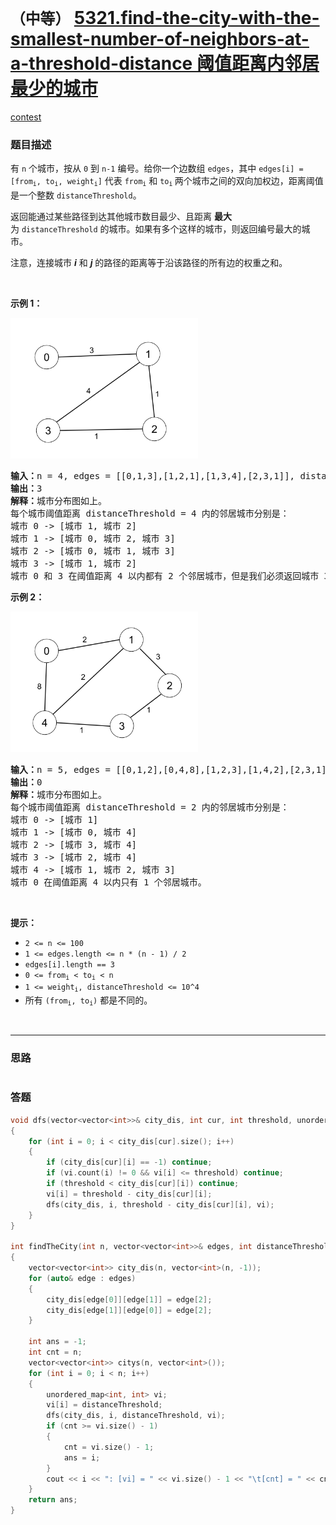 # `（中等）` [5321.find-the-city-with-the-smallest-number-of-neighbors-at-a-threshold-distance 阈值距离内邻居最少的城市](https://leetcode-cn.com/problems/find-the-city-with-the-smallest-number-of-neighbors-at-a-threshold-distance/)

[contest](https://leetcode-cn.com/contest/weekly-contest-173/problems/find-the-city-with-the-smallest-number-of-neighbors-at-a-threshold-distance/)

### 题目描述
<p>有 <code>n</code>&nbsp;个城市，按从 <code>0</code> 到 <code>n-1</code>&nbsp;编号。给你一个边数组&nbsp;<code>edges</code>，其中 <code>edges[i] = [from<sub>i</sub>, to<sub>i</sub>, weight<sub>i</sub>]</code>&nbsp;代表&nbsp;<code>from<sub>i</sub></code>&nbsp;和&nbsp;<code>to<sub>i</sub></code><sub>&nbsp;</sub>两个城市之间的双向加权边，距离阈值是一个整数&nbsp;<code>distanceThreshold</code>。</p>
<p>返回能通过某些路径到达其他城市数目最少、且距离 <strong>最大</strong> 为&nbsp;<code>distanceThreshold</code>&nbsp;的城市。如果有多个这样的城市，则返回编号最大的城市。</p>
<p>注意，连接城市 <em><strong>i</strong></em> 和 <em><strong>j</strong></em> 的路径的距离等于沿该路径的所有边的权重之和。</p>
<p>&nbsp;</p>
<p><strong>示例 1：</strong></p>
<p><img alt="" src="./find_the_city_01.png" style="height: 225px; width: 300px;"></p>
<pre><strong>输入：</strong>n = 4, edges = [[0,1,3],[1,2,1],[1,3,4],[2,3,1]], distanceThreshold = 4
<strong>输出：</strong>3
<strong>解释：</strong>城市分布图如上。
每个城市阈值距离 distanceThreshold = 4 内的邻居城市分别是：
城市 0 -&gt; [城市 1, 城市 2]&nbsp;
城市 1 -&gt; [城市 0, 城市 2, 城市 3]&nbsp;
城市 2 -&gt; [城市 0, 城市 1, 城市 3]&nbsp;
城市 3 -&gt; [城市 1, 城市 2]&nbsp;
城市 0 和 3 在阈值距离 4 以内都有 2 个邻居城市，但是我们必须返回城市 3，因为它的编号最大。
</pre>

<p><strong>示例 2：</strong></p>
<p><strong><img alt="" src="./find_the_city_02.png" style="height: 225px; width: 300px;"></strong></p>
<pre><strong>输入：</strong>n = 5, edges = [[0,1,2],[0,4,8],[1,2,3],[1,4,2],[2,3,1],[3,4,1]], distanceThreshold = 2
<strong>输出：</strong>0
<strong>解释：</strong>城市分布图如上。&nbsp;
每个城市阈值距离 distanceThreshold = 2 内的邻居城市分别是：
城市 0 -&gt; [城市 1]&nbsp;
城市 1 -&gt; [城市 0, 城市 4]&nbsp;
城市 2 -&gt; [城市 3, 城市 4]&nbsp;
城市 3 -&gt; [城市 2, 城市 4]
城市 4 -&gt; [城市 1, 城市 2, 城市 3]&nbsp;
城市 0 在阈值距离 4 以内只有 1 个邻居城市。
</pre>

<p>&nbsp;</p>
<p><strong>提示：</strong></p>
<ul>
	<li><code>2 &lt;= n &lt;= 100</code></li>
	<li><code>1 &lt;= edges.length &lt;= n * (n - 1) / 2</code></li>
	<li><code>edges[i].length == 3</code></li>
	<li><code>0 &lt;= from<sub>i</sub> &lt; to<sub>i</sub> &lt; n</code></li>
	<li><code>1 &lt;= weight<sub>i</sub>,&nbsp;distanceThreshold &lt;= 10^4</code></li>
	<li>所有 <code>(from<sub>i</sub>, to<sub>i</sub>)</code>&nbsp;都是不同的。</li>
</ul>

​            

---
### 思路
```

```



### 答题
``` C++
void dfs(vector<vector<int>>& city_dis, int cur, int threshold, unordered_map<int, int>& vi)
{
	for (int i = 0; i < city_dis[cur].size(); i++)
	{
		if (city_dis[cur][i] == -1) continue;
		if (vi.count(i) != 0 && vi[i] <= threshold) continue;
		if (threshold < city_dis[cur][i]) continue;
		vi[i] = threshold - city_dis[cur][i];
		dfs(city_dis, i, threshold - city_dis[cur][i], vi);
	}
}

int findTheCity(int n, vector<vector<int>>& edges, int distanceThreshold)
{
	vector<vector<int>> city_dis(n, vector<int>(n, -1));
	for (auto& edge : edges)
	{
		city_dis[edge[0]][edge[1]] = edge[2];
		city_dis[edge[1]][edge[0]] = edge[2];
	}

	int ans = -1;
	int cnt = n;
	vector<vector<int>> citys(n, vector<int>());
	for (int i = 0; i < n; i++)
	{
		unordered_map<int, int> vi;
		vi[i] = distanceThreshold;
		dfs(city_dis, i, distanceThreshold, vi);
		if (cnt >= vi.size() - 1)
		{
			cnt = vi.size() - 1;
			ans = i;
		}
		cout << i << ": [vi] = " << vi.size() - 1 << "\t[cnt] = " << cnt << endl;
	}
	return ans;
}
```




